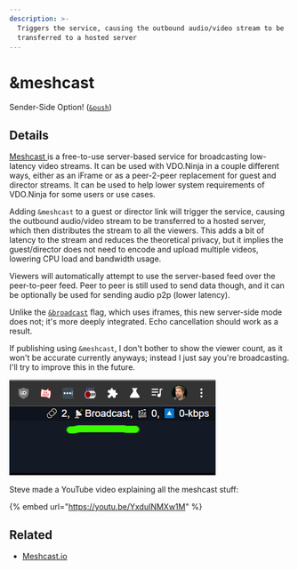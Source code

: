 ```yaml
---
description: >-
  Triggers the service, causing the outbound audio/video stream to be
  transferred to a hosted server
---
```


# \&meshcast

Sender-Side Option! ([`&push`](../source-settings/push.md))

## Details

[Meshcast ](https://meshcast.io/)is a free-to-use server-based service for broadcasting low-latency video streams. It can be used with VDO.Ninja in a couple different ways, either as an iFrame or as a peer-2-peer replacement for guest and director streams. It can be used to help lower system requirements of VDO.Ninja for some users or use cases.

Adding `&meshcast` to a guest or director link will trigger the service, causing the outbound audio/video stream to be transferred to a hosted server, which then distributes the stream to all the viewers. This adds a bit of latency to the stream and reduces the theoretical privacy, but it implies the guest/director does not need to encode and upload multiple videos, lowering CPU load and bandwidth usage.

Viewers will automatically attempt to use the server-based feed over the peer-to-peer feed. Peer to peer is still used to send data though, and it can be optionally be used for sending audio p2p (lower latency).

Unlike the [`&broadcast`](../advanced-settings/view-parameters/broadcast.md) flag, which uses iframes, this new server-side mode does not; it's more deeply integrated. Echo cancellation should work as a result.

If publishing using `&meshcast`, I don't bother to show the viewer count, as it won't be accurate currently anyways; instead I just say you're broadcasting. I'll try to improve this in the future.

![](<../.gitbook/assets/image (93) (1).png>)

Steve made a YouTube video explaining all the meshcast stuff:

{% embed url="https://youtu.be/YxduINMXw1M" %}

## Related

* [Meshcast.io](https://meshcast.io/)
